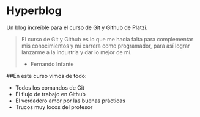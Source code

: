 # Hyperblog
Un blog increíble para el curso de Git y Github de Platzi.
>El curso de Git y Github es lo que me hacía falta para complementar mis conocimientos y mi carrera como programador, para así lograr lanzarme a la industria y dar lo mejor de mí.
>  - Fernando Infante

##En este curso vimos de todo:
* Todos los comandos de Git
* El flujo de trabajo en Github
* El verdadero amor por las buenas prácticas
* Trucos muy locos del profesor